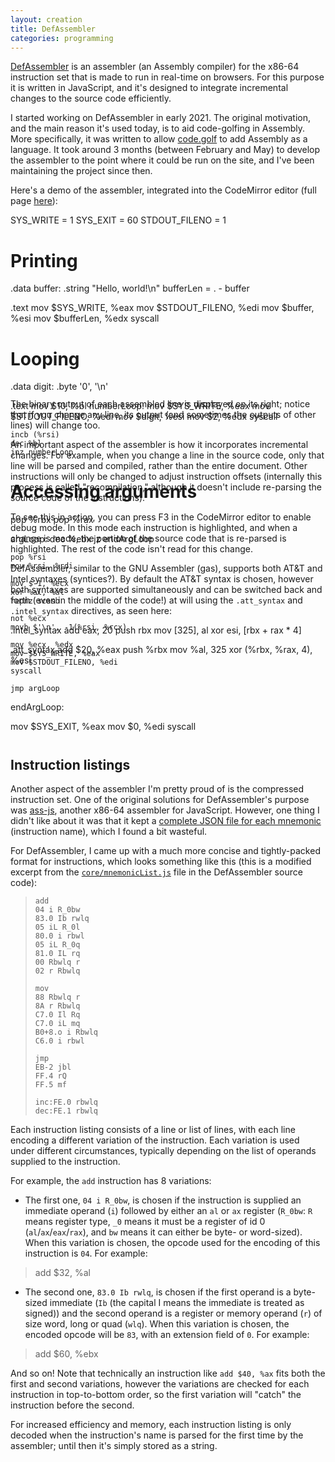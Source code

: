 ```yaml
---
layout: creation
title: DefAssembler
categories: programming
---
```


[DefAssembler](https://github.com/NewDefectus/defAsm) is an assembler (an Assembly compiler) for the x86-64 instruction set that is made to run in real-time on browsers. For this purpose it is written in JavaScript, and it's designed to integrate incremental changes to the source code efficiently.

I started working on DefAssembler in early 2021. The original motivation, and the main reason it's used today, is to aid code-golfing in Assembly. More specifically, it was written to allow [code.golf](https://code.golf/) to add Assembly as a language. It took around 3 months (between February and May) to develop the assembler to the point where it could be run on the site, and I've been maintaining the project since then.

Here's a demo of the assembler, integrated into the CodeMirror editor (full page [here](https://newdefectus.github.io/defAsm/)):

<div class="defasm-editor" style="height: 20em">SYS_WRITE = 1
SYS_EXIT = 60
STDOUT_FILENO = 1

# Printing
.data
buffer: .string "Hello, world!\n"
bufferLen = . - buffer

.text
mov $SYS_WRITE, %eax
mov $STDOUT_FILENO, %edi
mov $buffer, %esi
mov $bufferLen, %edx
syscall

# Looping
.data
digit: .byte '0', '\n'

.text
mov $10, %bl
numberLoop:
    mov $SYS_WRITE, %eax
    mov $STDOUT_FILENO, %edi
    mov $digit, %esi
    mov $2, %edx
    syscall

    incb (%rsi)
    dec %bl
    jnz numberLoop

# Accessing arguments
pop %rbx
pop %rax

argLoop:
    dec %ebx
    jz endArgLoop

    pop %rsi
    mov %rsi, %rdi

    mov $-1, %ecx
    xor %al, %al
    repnz scasb

    not %ecx
    movb $'\n', -1(%rsi, %rcx)

    mov %ecx, %edx
    mov $SYS_WRITE, %eax
    mov $STDOUT_FILENO, %edi
    syscall

    jmp argLoop
endArgLoop:

mov $SYS_EXIT, %eax
mov $0, %edi
syscall</div>

The binary output of each assembled line is displayed on its right; notice that if you change any line, its output (and sometimes the outputs of other lines) will change too.

An important aspect of the assembler is how it incorporates incremental changes. For example, when you change a line in the source code, only that line will be parsed and compiled, rather than the entire document. Other instructions will only be changed to adjust instruction offsets (internally this process is called "recompilation," although it doesn't include re-parsing the source code of the instructions).

To see this in action, you can press F3 in the CodeMirror editor to enable debug mode. In this mode each instruction is highlighted, and when a change is made, the portion of the source code that is re-parsed is highlighted. The rest of the code isn't read for this change.

DefAssembler, similar to the GNU Assembler (gas), supports both AT&T and Intel syntaxes (syntices?). By default the AT&T syntax is chosen, however both syntaxes are supported simultaneously and can be switched back and forth (even in the middle of the code!) at will using the `.att_syntax` and `.intel_syntax` directives, as seen here:

<div class="defasm-editor" style="height: 13em">.intel_syntax
add eax, 20
push rbx
mov [325], al
xor esi, [rbx + rax * 4]

.att_syntax
add $20, %eax
push %rbx
mov %al, 325
xor (%rbx, %rax, 4), %esi</div>

## Instruction listings

Another aspect of the assembler I'm pretty proud of is the compressed instruction set. One of the original solutions for DefAssembler's purpose was [ass-js](https://www.npmjs.com/package/ass-js), another x86-64 assembler for JavaScript. However, one thing I didn't like about it was that it kept a [complete JSON file for each mnemonic](https://github.com/streamich/ass-js/tree/master/mnemonics/x64) (instruction name), which I found a bit wasteful.

For DefAssembler, I came up with a much more concise and tightly-packed format for instructions, which looks something like this (this is a modified excerpt from the [`core/mnemonicList.js`](https://github.com/NewDefectus/defAsm/blob/master/core/mnemonicList.js) file in the DefAssembler source code):

> ```
> add
> 04 i R_0bw
> 83.0 Ib rwlq
> 05 iL R_0l
> 80.0 i rbwl
> 05 iL R_0q
> 81.0 IL rq
> 00 Rbwlq r
> 02 r Rbwlq
> 
> mov
> 88 Rbwlq r
> 8A r Rbwlq
> C7.0 Il Rq
> C7.0 iL mq
> B0+8.o i Rbwlq
> C6.0 i rbwl
> 
> jmp
> EB-2 jbl
> FF.4 rQ
> FF.5 mf
> 
> inc:FE.0 rbwlq
> dec:FE.1 rbwlq
> ```

Each instruction listing consists of a line or list of lines, with each line encoding a different variation of the instruction. Each variation is used under different circumstances, typically depending on the list of operands supplied to the instruction.

For example, the `add` instruction has 8 variations:

* The first one, `04 i R_0bw`, is chosen if the instruction is supplied an immediate operand (`i`) followed by either an `al` or `ax` register (`R_0bw`: `R` means register type, `_0` means it must be a register of id 0 (`al`/`ax`/`eax`/`rax`), and `bw` means it can either be byte- or word-sized). When this variation is chosen, the opcode used for the encoding of this instruction is `04`. For example:
> <div class='defasm-editor'>add $32, %al</div>

* The second one, `83.0 Ib rwlq`, is chosen if the first operand is a byte-sized immediate (`Ib` (the capital I means the immediate is treated as signed)) and the second operand is a register or memory operand (`r`) of size word, long or quad (`wlq`). When this variation is chosen, the encoded opcode will be `83`, with an extension field of `0`. For example:
> <div class='defasm-editor'>add $60, %ebx</div>

And so on! Note that technically an instruction like `add $40, %ax` fits both the first and second variations, however the variations are checked for each instruction in top-to-bottom order, so the first variation will "catch" the instruction before the second.

For increased efficiency and memory, each instruction listing is only decoded when the instruction's name is parsed for the first time by the assembler; until then it's simply stored as a string.

<script src="https://newdefectus.github.io/defAsm/make_editor_out.js"></script>